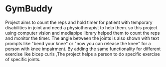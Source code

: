 # GymBuddy
Project aims to count the reps and hold timer for patient with temporary disabilities in joint and need a physiotherapist to help them. so this project using computer vision and mediapipe library helped them to count the reps and monitor the timer. The angle between the joints is also shown with text prompts like "bend your knee" or "now you can release the knee" for a person with knee impairment. By adding the same functionality for different exercise like bicep curls ,The project helps a person to do specific exercise of specific joints.
